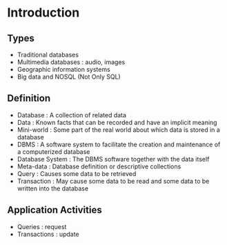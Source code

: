 # Introduction

## Types

* Traditional databases
* Multimedia databases : audio, images
* Geographic information systems
* Big data and NOSQL (Not Only SQL)

## Definition

* Database : A collection of related data
* Data : Known facts that can be recorded and have an implicit meaning
* Mini-world : Some part of the real world about which data is stored in a database
* DBMS : A software system to facilitate the creation and maintenance of a computerized database
* Database System : The DBMS software together with the data itself
* Meta-data : Database definition or descriptive collections
* Query : Causes some data to be retrieved
* Transaction : May cause some data to be read and some data to be written into the database

## Application Activities

* Queries : request
* Transactions : update

